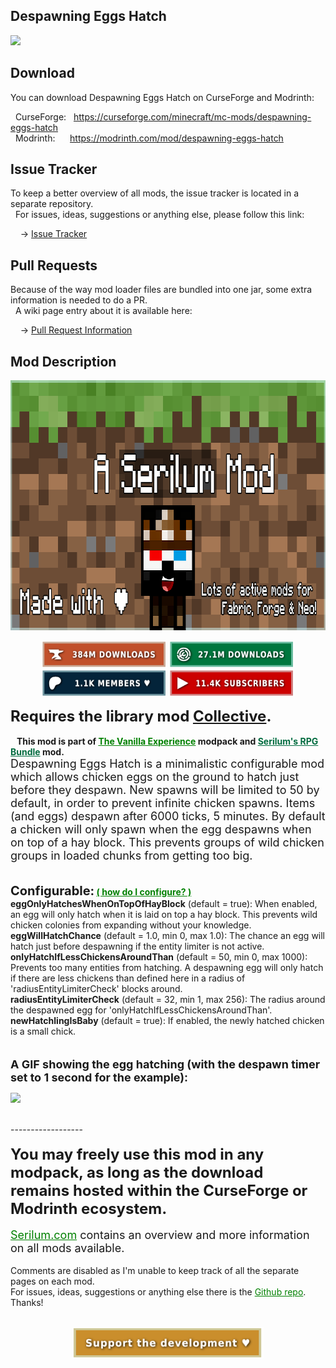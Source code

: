 <h2>Despawning Eggs Hatch</h2>

<p><a href="https://github.com/Serilum/Despawning-Eggs-Hatch"><img src="https://serilum.com/assets/data/logo/despawning-eggs-hatch.png"></a></p><h2>Download</h2>

<p>You can download Despawning Eggs Hatch on CurseForge and Modrinth:</p><p>&nbsp;&nbsp;CurseForge: &nbsp;&nbsp;<a href="https://curseforge.com/minecraft/mc-mods/despawning-eggs-hatch">https://curseforge.com/minecraft/mc-mods/despawning-eggs-hatch</a><br>&nbsp;&nbsp;Modrinth: &nbsp;&nbsp;&nbsp;&nbsp;&nbsp;<a href="https://modrinth.com/mod/despawning-eggs-hatch">https://modrinth.com/mod/despawning-eggs-hatch</a></p>

<h2>Issue Tracker</h2>

<p>To keep a better overview of all mods, the issue tracker is located in a separate repository.<br>&nbsp;&nbsp;For issues, ideas, suggestions or anything else, please follow this link:</p>

<p>&nbsp;&nbsp;&nbsp;&nbsp;-> <a href="https://serilum.com/url/issue-tracker">Issue Tracker</a></p>

<h2>Pull Requests</h2>

<p>Because of the way mod loader files are bundled into one jar, some extra information is needed to do a PR.<br>&nbsp;&nbsp;A wiki page entry about it is available here:</p>

<p>&nbsp;&nbsp;&nbsp;&nbsp;-> <a href="https://serilum.com/url/pull-requests">Pull Request Information</a></p>

<h2>Mod Description</h2>

<p style="text-align:center"><a href="https://serilum.com/" target="_blank" rel="nofollow"><img src="https://github.com/Serilum/.cdn/raw/main/description/header/header.png" alt="" width="838" height="400"></a></p>
<p style="text-align:center"><a href="https://curseforge.com/members/serilum/projects" target="_blank" rel="nofollow"><img src="https://raw.githubusercontent.com/Serilum/.data-workflow/main/badges/svg/curseforge.svg" width="200"></a> <a href="https://modrinth.com/user/Serilum" target="_blank" rel="nofollow"><img src="https://raw.githubusercontent.com/Serilum/.data-workflow/main/badges/svg/modrinth.svg" width="200"></a> <a href="https://patreon.com/serilum" target="_blank" rel="nofollow"><img src="https://raw.githubusercontent.com/Serilum/.data-workflow/main/badges/svg/patreon.svg" width="200"></a> <a href="https://youtube.com/@serilum" target="_blank" rel="nofollow"><img src="https://raw.githubusercontent.com/Serilum/.data-workflow/main/badges/svg/youtube.svg" width="200"></a></p>
<p><strong><span style="font-size:24px">Requires the library mod&nbsp;<a style="font-size:24px" href="https://curseforge.com/minecraft/mc-mods/collective" target="_blank" rel="nofollow">Collective</a>.</span></strong><br><br><strong>&nbsp;&nbsp;&nbsp;This mod is part of <span style="color:#008000"><a style="color:#008000" href="https://curseforge.com/minecraft/modpacks/the-vanilla-experience" target="_blank" rel="nofollow">The Vanilla Experience</a></span> modpack and <span style="color:#006b3f"><a style="color:#006b3f" href="https://curseforge.com/minecraft/mc-mods/serilums-rpg-bundle" target="_blank" rel="nofollow">Serilum's RPG Bundle</a></span> mod.</strong><br><span style="font-size:18px">Despawning Eggs Hatch is a minimalistic configurable mod which allows chicken eggs on the ground to hatch just before they despawn. New spawns will be limited to 50 by default, in order to prevent infinite chicken spawns. Items (and eggs) despawn after 6000 ticks, 5 minutes. By default a chicken will only spawn when the egg despawns when on top of a hay block. This prevents groups of wild chicken groups in loaded chunks from getting too big.</span><br><br><br><strong><span style="font-size:20px">Configurable:</span> <span style="color:#008000;font-size:14px"><a style="color:#008000" href="https://github.com/Serilum/.information/wiki/how-to-configure-mods" rel="nofollow">(&nbsp;how do I configure?&nbsp;)</a></span><br></strong><strong>eggOnlyHatchesWhenOnTopOfHayBlock</strong>&nbsp;(default = true): When enabled, an egg will only hatch when it is laid on top a hay block. This prevents wild chicken colonies from expanding without your knowledge.<br><strong>eggWillHatchChance</strong>&nbsp;(default = 1.0, min 0, max 1.0): The chance an egg will hatch just before despawning if the entity limiter is not active.<br><strong>onlyHatchIfLessChickensAroundThan</strong>&nbsp;(default = 50, min 0, max 1000): Prevents too many entities from hatching. A despawning egg will only hatch if there are less chickens than defined here in a radius of 'radiusEntityLimiterCheck' blocks around.<br><strong>radiusEntityLimiterCheck</strong>&nbsp;(default = 32, min 1, max 256): The radius around the despawned egg for 'onlyHatchIfLessChickensAroundThan'.<br><strong>newHatchlingIsBaby</strong>&nbsp;(default = true): If enabled, the newly hatched chicken is a small chick.<br><br><br><span style="font-size:18px"><strong>A GIF showing the egg hatching (with the despawn timer set to 1 second for the example):</strong></span></p>
<div class="spoiler">
<p><picture><img src="https://github.com/Serilum/.cdn/raw/main/projects/despawning-eggs-hatch/c.gif"></picture></p>
</div>
<p><br>------------------<br><br><span style="font-size:24px"><strong>You may freely use this mod in any modpack, as long as the download remains hosted within the CurseForge or Modrinth ecosystem.</strong></span><br><br><span style="font-size:18px"><a style="font-size:18px;color:#008000" href="https://serilum.com/" rel="nofollow">Serilum.com</a> contains an overview and more information on all mods available.</span><br><br><span style="font-size:14px">Comments are disabled as I'm unable to keep track of all the separate pages on each mod.</span><span style="font-size:14px"><br>For issues, ideas, suggestions or anything else there is the&nbsp;<a style="font-size:14px;color:#008000" href="https://github.com/Serilum/.issue-tracker" rel="nofollow">Github repo</a>. Thanks!</span><span style="font-size:6px"><br><br></span></p>
<p style="text-align:center"><a href="https://serilum.com/donate" rel="nofollow"><img src="https://github.com/Serilum/.cdn/raw/main/description/projects/support.svg" alt="" width="306" height="50"></a></p>